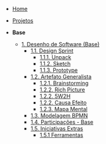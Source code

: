 <!-- docs/_sidebar.md -->

- [Home](/)
- [Projetos](/Projeto/Projeto.md)

- **Base**
  - [1. Desenho de Software (Base)](/Base/1.Base.md)
    - [1.1. Design Sprint](/Base/DesingSprint/1.1.DesignSprint.md)
      - [1.1.1. Unpack](/Base/DesignSprint/unpack.md)
      - [1.1.2. Sketch](/Base/DesignSprint/sketch.md)
      - [1.1.3. Prototype](/Base/DesignSprint/prototype.md)
    - [1.2. Artefato Generalista](/Base/ArtefatosGeneralistas/1.2.ArtefatoGeneralista.md)
      - [1.2.1. Brainstorming](/Base/ArtefatosGeneralistas/1.2.1.Brainstorming.md)
      - [1.2.2. Rich Picture](/Base/ArtefatosGeneralistas/1.2.2.RichPicture.md)
      - [1.2.2. 5W2H](/Base/ArtefatosGeneralistas/1.2.3.5W2H.md)
      - [1.2.2. Causa Efeito](/Base/ArtefatosGeneralistas/CausaEfeito.md)
      - [1.2.3. Mapa Mental](/Base/ArtefatosGeneralistas/1.2.7.MapaMental.md)
    - [1.3. Modelagem BPMN](/Base/BPMN/1.3.ModelagemBPMN.md)
    - [1.4. Participações - Base](/Base/Participacoes/1.4.ParticipacoesBase.md)
    - [1.5. Iniciativas Extras](/Base/IniciativasExtras/1.5.IniciativasExtras.md)
      - [1.5.1 Ferramentas](/Base/IniciativasExtras/ferramentas.md)
    


